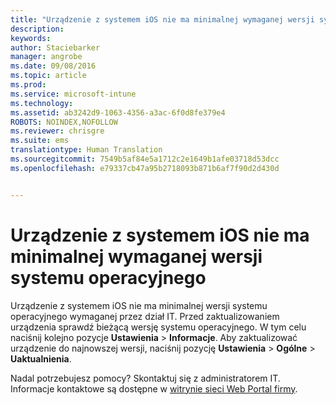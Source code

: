 ```yaml
---
title: "Urządzenie z systemem iOS nie ma minimalnej wymaganej wersji systemu operacyjnego | Microsoft Intune"
description: 
keywords: 
author: Staciebarker
manager: angrobe
ms.date: 09/08/2016
ms.topic: article
ms.prod: 
ms.service: microsoft-intune
ms.technology: 
ms.assetid: ab3242d9-1063-4356-a3ac-6f0d8fe379e4
ROBOTS: NOINDEX,NOFOLLOW
ms.reviewer: chrisgre
ms.suite: ems
translationtype: Human Translation
ms.sourcegitcommit: 7549b5af84e5a1712c2e1649b1afe03718d53dcc
ms.openlocfilehash: e79337cb47a95b2718093b871b6af7f90d2d430d


---
```



# Urządzenie z systemem iOS nie ma minimalnej wymaganej wersji systemu operacyjnego

Urządzenie z systemem iOS nie ma minimalnej wersji systemu operacyjnego wymaganej przez dział IT.  Przed zaktualizowaniem urządzenia sprawdź bieżącą wersję systemu operacyjnego. W tym celu naciśnij kolejno pozycje **Ustawienia** &gt; **Informacje**. Aby zaktualizować urządzenie do najnowszej wersji, naciśnij pozycję **Ustawienia** &gt; **Ogólne** &gt; **Uaktualnienia**.

Nadal potrzebujesz pomocy? Skontaktuj się z administratorem IT. Informacje kontaktowe są dostępne w [witrynie sieci Web Portal firmy](http://portal.manage.microsoft.com).





<!--HONumber=Sep16_HO2-->


